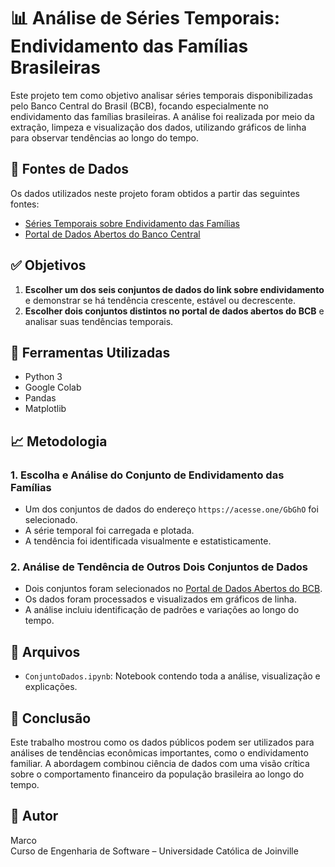 # 📊 Análise de Séries Temporais: Endividamento das Famílias Brasileiras

Este projeto tem como objetivo analisar séries temporais disponibilizadas pelo Banco Central do Brasil (BCB), focando especialmente no endividamento das famílias brasileiras. A análise foi realizada por meio da extração, limpeza e visualização dos dados, utilizando gráficos de linha para observar tendências ao longo do tempo.

## 🔗 Fontes de Dados

Os dados utilizados neste projeto foram obtidos a partir das seguintes fontes:

- [Séries Temporais sobre Endividamento das Famílias](https://acesse.one/GbGhO)
- [Portal de Dados Abertos do Banco Central](https://dadosabertos.bcb.gov.br/dataset/)

## ✅ Objetivos

1. **Escolher um dos seis conjuntos de dados do link sobre endividamento** e demonstrar se há tendência crescente, estável ou decrescente.
2. **Escolher dois conjuntos distintos no portal de dados abertos do BCB** e analisar suas tendências temporais.

## 🧰 Ferramentas Utilizadas

- Python 3
- Google Colab
- Pandas
- Matplotlib

## 📈 Metodologia

### 1. Escolha e Análise do Conjunto de Endividamento das Famílias
- Um dos conjuntos de dados do endereço `https://acesse.one/GbGhO` foi selecionado.
- A série temporal foi carregada e plotada.
- A tendência foi identificada visualmente e estatisticamente.

### 2. Análise de Tendência de Outros Dois Conjuntos de Dados
- Dois conjuntos foram selecionados no [Portal de Dados Abertos do BCB](https://dadosabertos.bcb.gov.br/dataset/).
- Os dados foram processados e visualizados em gráficos de linha.
- A análise incluiu identificação de padrões e variações ao longo do tempo.

## 📁 Arquivos

- `ConjuntoDados.ipynb`: Notebook contendo toda a análise, visualização e explicações.

## 📌 Conclusão

Este trabalho mostrou como os dados públicos podem ser utilizados para análises de tendências econômicas importantes, como o endividamento familiar. A abordagem combinou ciência de dados com uma visão crítica sobre o comportamento financeiro da população brasileira ao longo do tempo.

## 📝 Autor

Marco  
Curso de Engenharia de Software – Universidade Católica de Joinville
